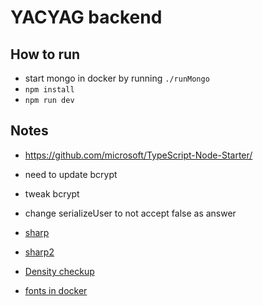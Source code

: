 # YACYAG backend

## How to run
- start mongo in docker by running ```./runMongo```
- ```npm install```
- ```npm run dev```

## Notes
  - https://github.com/microsoft/TypeScript-Node-Starter/
  - need to update bcrypt
  - tweak bcrypt
  - change serializeUser to not accept false as answer
  

  - [sharp](https://stackoverflow.com/questions/58408753/svg-as-svgs-image-tag-not-working-while-using-with-sharp)
  - [sharp2](https://coderrocketfuel.com/article/convert-svg-to-png-using-node-js-and-sharp)
  - [Density checkup](https://github.com/lovell/sharp/issues/729)
  - [fonts in docker](https://medium.com/@aungmt/image-manipulation-in-nodejs-bdc31da22d08)


